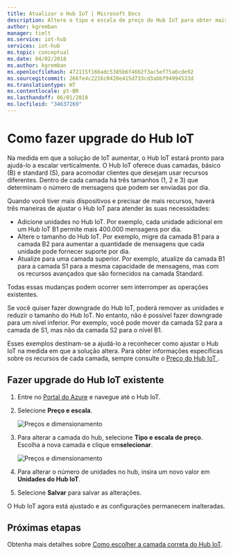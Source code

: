 ```yaml
---
title: Atualizar o Hub IoT | Microsoft Docs
description: Altere o tipo e escala de preço do Hub IoT para obter mais recursos de gerenciamento de dispositivo e mensagens.
author: kgremban
manager: timlt
ms.service: iot-hub
services: iot-hub
ms.topic: conceptual
ms.date: 04/02/2018
ms.author: kgremban
ms.openlocfilehash: 472115f166adc5385b6f46b2f3ac5ef75a6cde92
ms.sourcegitcommit: 266fe4c2216c0420e415d733cd3abbf94994533d
ms.translationtype: HT
ms.contentlocale: pt-BR
ms.lasthandoff: 06/01/2018
ms.locfileid: "34637269"
---
```

# <a name="how-to-upgrade-your-iot-hub"></a>Como fazer upgrade do Hub IoT

Na medida em que a solução de IoT aumentar, o Hub IoT estará pronto para ajudá-lo a escalar verticalmente. O Hub IoT oferece duas camadas, básico (B) e standard (S), para acomodar clientes que desejam usar recursos diferentes. Dentro de cada camada há três tamanhos (1, 2 e 3) que determinam o número de mensagens que podem ser enviadas por dia. 

Quando você tiver mais dispositivos e precisar de mais recursos, haverá três maneiras de ajustar o Hub IoT para atender às suas necessidades:

* Adicione unidades no Hub IoT. Por exemplo, cada unidade adicional em um Hub IoT B1 permite mais 400.000 mensagens por dia. 
* Altere o tamanho do Hub IoT. Por exemplo, migre da camada B1 para a camada B2 para aumentar a quantidade de mensagens que cada unidade pode fornecer suporte por dia.
* Atualize para uma camada superior. Por exemplo, atualize da camada B1 para a camada S1 para a mesma capacidade de mensagens, mas com os recursos avançados que são fornecidos na camada Standard.

Todas essas mudanças podem ocorrer sem interromper as operações existentes.

Se você quiser fazer downgrade do Hub IoT, poderá remover as unidades e reduzir o tamanho do Hub IoT. No entanto, não é possível fazer downgrade para um nível inferior. Por exemplo, você pode mover da camada S2 para a camada de S1, mas não da camada S2 para o nível B1. 

Esses exemplos destinam-se a ajudá-lo a reconhecer como ajustar o Hub IoT na medida em que a solução altera. Para obter informações específicas sobre os recursos de cada camada, sempre consulte o [Preço do Hub IoT ](https://azure.microsoft.com/pricing/details/iot-hub/). 

## <a name="upgrade-your-existing-iot-hub"></a>Fazer upgrade do Hub IoT existente 

1. Entre no [Portal do Azure](https://portal.azure.com/) e navegue até o Hub IoT. 
2. Selecione **Preço e escala**. 

   ![Preços e dimensionamento](./media/iot-hub-upgrade/pricing-scale.png)

3. Para alterar a camada do hub, selecione **Tipo e escala de preço**. Escolha a nova camada e clique em**selecionar**.

   ![Preços e dimensionamento](./media/iot-hub-upgrade/select-tier.png)

4. Para alterar o número de unidades no hub, insira um novo valor em **Unidades do Hub IoT**. 
5. Selecione **Salvar** para salvar as alterações. 

O Hub IoT agora está ajustado e as configurações permanecem inalteradas. 

## <a name="next-steps"></a>Próximas etapas

Obtenha mais detalhes sobre [Como escolher a camada correta do Hub IoT](iot-hub-scaling.md). 

